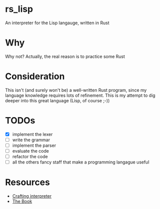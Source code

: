 # rs_lisp

An interpreter for the Lisp langauge, written in Rust

# Why

Why not? Actually, the real reason is to practice some Rust

# Consideration

This isn't (and surely won't be) a well-written Rust program, since my language
knowledge requires lots of refinement. This is my attempt to dig deeper
into this great language (Lisp, of course ;-))

# TODOs

- [x] implement the lexer
- [ ] write the grammar
- [ ] implement the parser
- [ ] evaluate the code
- [ ] refactor the code
- [ ] all the others fancy staff that make a programming langague useful

# Resources

- [Crafting interpreter](https://craftinginterpreters.com/)
- [The Book](https://doc.rust-lang.org/book/)
